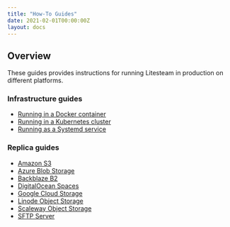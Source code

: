```yaml
---
title: "How-To Guides"
date: 2021-02-01T00:00:00Z
layout: docs
---
```


## Overview

These guides provides instructions for running Litesteam in production on
different platforms.

### Infrastructure guides

- [Running in a Docker container](/guides/docker)
- [Running in a Kubernetes cluster](/guides/kubernetes)
- [Running as a Systemd service](/guides/systemd)

### Replica guides

- [Amazon S3](/guides/s3)
- [Azure Blob Storage](/guides/azure)
- [Backblaze B2](/guides/backblaze)
- [DigitalOcean Spaces](/guides/digitalocean)
- [Google Cloud Storage](/guides/gcs)
- [Linode Object Storage](/guides/linode)
- [Scaleway Object Storage](/guides/scaleway)
- [SFTP Server](/guides/sftp)
